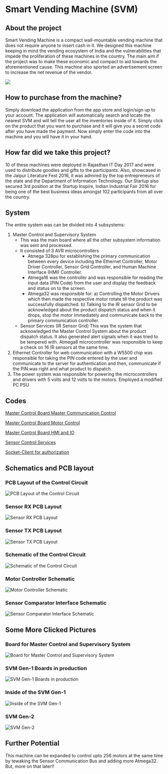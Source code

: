 # Smart Vending Machine (SVM)

## About the project
Smart Vending Machine is a compact wall-mountable vending machine that does not require anyone to insert cash in it. We designed this machine keeping in mind the vending ecosystem of India and the vulnerabilities that impede the proliferation of these machines in the country. The main aim if the project was to make these economic and compact to aid towards the aforementioned cause. This machine also sported an advertisement screen to increase the net revenue of the vendor. 

![](https://github.com/rhitvik/Smart_Vending_Machine/blob/master/Images_and_Screenshots/Smart_Vending_Machine_Gen-1.jpg)

## How to purchase from the machine?
Simply download the application from the app store and login/sign up to your account. The application will automatically search and locate the nearest SVM and will tell the user all the inventories inside of it. Simply click on the product that you want to purchase and it will give you a secret code after you have made the payment. Now simply enter the code into the machine and you will have it in your hand.

## How far did we take this project?
10 of these machines were deployed in Rajasthan IT Day 2017 and were used to distribute goodies and gifts to the participants. Also, showcased in the Jaipur Literature Fest 2016, it was admired by the top entrepreneurs of the state and the Department of Information Technology. Our Startup also secured 3rd position at the Startup Inspire, Indian Industrial Fair 2016 for being one of the best business ideas amongst 102 participants from all over the country.

## System 
The entire system was can be divided into 4 subsystems:
1. Master Control and Supervisory System
	- This was the main board where all the other subsystem information was sent and processed. 
	- It consisted of 3 AVR microcontrollers
		* Atmega 328pu for establishing the primary communication between every device including the Ethernet Controller, Motor Driver Controller, Sensor Grid Controller, and Human Machine Interface (HMI) Controller.
		* Atmega16 was the controller and was responsible for reading the input data (PIN Code) from the user and display the feedback and status on to the screen.
		* Atmega32 was responsible for:
	 		a) Controlling the Motor Drivers which then made the respective motor rotate till the product was successfully dispatched. 
			b) Talking to the IR sensor Grid to be acknowledged about the product dispatch status and when it drops, stop the motor immediately and communicate back to the primary communication controller.
	- Sensor Services (IR Sensor Grid)
		This was the system that acknowledged the Master Control System about the product dispatch status.
		It also generated alert signals when it was tried to be tempered with.
		Atmega8 microcontroller was responsible to keep a check on 16 IR sensors at the same time.
2. Ethernet Controller for web communication with a W5500 chip was responsible for taking the PIN code entered by the user and communicate to the server for authentication and then, communicate if the PIN was right and what product to dispatch.
3. The power system was responsible for powering the microcontrollers and drivers with 5 volts and 12 volts to the motors. Employed a modified PC PSU

## Codes
[Master Control Board Master Communication Control](https://github.com/rhitvik/Smart_Vending_Machine/blob/master/Codes/Control_Board_ATmega328pu/10%20motors%20master%20control/10%20motors%20master%20control.cpp)

[Master Control Board Motor Control](https://github.com/rhitvik/Smart_Vending_Machine/blob/master/Codes/Control_Board_Atmega32/10motors/10motors.cpp)

[Master Control Board HMI and IO](https://github.com/rhitvik/Smart_Vending_Machine/blob/master/Codes/Control_Board_ATmega16/password%20based/password%20based.cpp)

[Sensor Control Services](https://github.com/rhitvik/Smart_Vending_Machine/blob/master/Codes/Sensor_ATmega8/MR.SENSOR/MR.SENSOR.cpp)

[Socket-Client for authorization](https://github.com/rhitvik/Smart_Vending_Machine/blob/master/Codes/SocketClient_Ethernet_StateMachine_polled/SocketClient_Ethernet_StateMachine_polled.ino)

## Schematics and PCB layout

### PCB Layout of the Control Circuit
![](https://github.com/rhitvik/Smart_Vending_Machine/blob/master/Images_and_Screenshots/Control_Board_PCB_Layout.JPG "PCB Layout of the Control Circuit")

### Sensor RX PCB Layout
![](https://github.com/rhitvik/Smart_Vending_Machine/blob/master/Images_and_Screenshots/Sensor_RX_PCB_Layout.JPG "Sensor RX PCB Layout")

### Sensor TX PCB Layout
![](https://github.com/rhitvik/Smart_Vending_Machine/blob/master/Images_and_Screenshots/Sensor_TX_PCB_Layout.JPG "Sensor TX PCB Layout")

### Schematic of the Control Circuit
![](https://github.com/rhitvik/Smart_Vending_Machine/blob/master/Images_and_Screenshots/System_Controller_Schematic.JPG "Schematic of the Control Circuit")

### Motor Controller Schematic
![](https://github.com/rhitvik/Smart_Vending_Machine/blob/master/Images_and_Screenshots/Motor_Control_Schematic.JPG "Motor Controller Schematic")

### Sensor Comparator Interface Schematic
![](https://github.com/rhitvik/Smart_Vending_Machine/blob/master/Images_and_Screenshots/Sensor_Comparators_Schematic.JPG "Sensor Comparator Interface Schematic")


## Some More Clicked Pictures

### Board for Master Control and Supervisory System
![](https://github.com/rhitvik/Smart_Vending_Machine/blob/master/Images_and_Screenshots/Control_Board_Smart_Vending_Machine.jpg "Board for Master Control and Supervisory System")

### SVM Gen-1 Boards in production
![](https://github.com/rhitvik/Smart_Vending_Machine/blob/master/Images_and_Screenshots/Control_Boards_in_Production.jpg "SVM Gen-1 Boards in production")

### Inside of the SVM Gen-1
![](https://github.com/rhitvik/Smart_Vending_Machine/blob/master/Images_and_Screenshots/Inside_of_the_Vending_Machine.jpg "Inside of the SVM Gen-1")

### SVM Gen-2
![](https://github.com/rhitvik/Smart_Vending_Machine/blob/master/Images_and_Screenshots/Smart_Vending_Machine_Gen-2.jpg "SVM Gen-2")

## Further Potential

 This machine can be expanded to control upto 256 motors at the same time by tewaking the Sensor Communication Bus and adding more Atmega32. But, more on that later!!